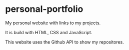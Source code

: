 # personal-portfolio
My personal website with links to my projects.

It is build with HTML, CSS and JavaScript.

This website uses the Github API to show my repositores. 
